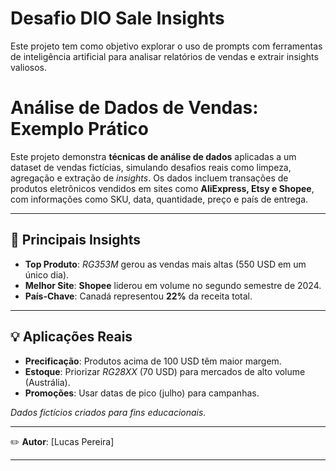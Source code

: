 # Desafio DIO Sale Insights
Este projeto tem como objetivo explorar o uso de prompts com ferramentas de inteligência artificial para analisar relatórios de vendas e extrair insights valiosos.

# Análise de Dados de Vendas: Exemplo Prático  

Este projeto demonstra **técnicas de análise de dados** aplicadas a um dataset de vendas fictícias, simulando desafios reais como limpeza, agregação e extração de *insights*. Os dados incluem transações de produtos eletrônicos vendidos em sites como **AliExpress, Etsy e Shopee**, com informações como SKU, data, quantidade, preço e país de entrega.  

---

## 📌 **Principais Insights**  
- **Top Produto**: *RG353M* gerou as vendas mais altas (550 USD em um único dia).  
- **Melhor Site**: **Shopee** liderou em volume no segundo semestre de 2024.  
- **País-Chave**: Canadá representou **22%** da receita total.  

---

## 💡 **Aplicações Reais**  
- **Precificação**: Produtos acima de 100 USD têm maior margem.  
- **Estoque**: Priorizar *RG28XX* (70 USD) para mercados de alto volume (Austrália).  
- **Promoções**: Usar datas de pico (julho) para campanhas.  

*Dados fictícios criados para fins educacionais.*  

--- 

✏️ **Autor**: [Lucas Pereira]  

--- 
